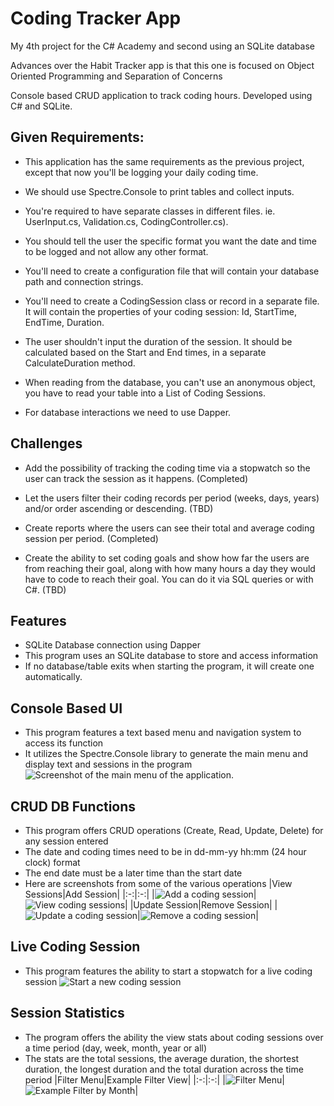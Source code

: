 # Coding Tracker App
My 4th project for the C# Academy and second using an SQLite database

Advances over the Habit Tracker app is that this one is focused on Object Oriented Programming and Separation of Concerns

Console based CRUD application to track coding hours. Developed using C# and SQLite.

## Given Requirements:

- This application has the same requirements as the previous project, except that now you'll be logging your daily coding time.

- We should use Spectre.Console to print tables and collect inputs.

- You're required to have separate classes in different files. ie. UserInput.cs, Validation.cs, CodingController.cs).

- You should tell the user the specific format you want the date and time to be logged and not allow any other format.

- You'll need to create a configuration file that will contain your database path and connection strings.

- You'll need to create a CodingSession class or record in a separate file. It will contain the properties of your coding session: Id, StartTime, EndTime, Duration.

- The user shouldn't input the duration of the session. It should be calculated based on the Start and End times, in a separate CalculateDuration method.

- When reading from the database, you can't use an anonymous object, you have to read your table into a List of Coding Sessions.

- For database interactions we need to use Dapper.

## Challenges

- Add the possibility of tracking the coding time via a stopwatch so the user can track the session as it happens. (Completed)

- Let the users filter their coding records per period (weeks, days, years) and/or order ascending or descending. (TBD)

- Create reports where the users can see their total and average coding session per period. (Completed)

- Create the ability to set coding goals and show how far the users are from reaching their goal, along with how many hours a day they would have to code to reach their goal. You can do it via SQL queries or with C#. (TBD)

## Features

- SQLite Database connection using Dapper
- This program uses an SQLite database to store and access information
- If no database/table exits when starting the program, it will create one automatically.

## Console Based UI

- This program features a text based menu and navigation system to access its function
- It utilizes the Spectre.Console library to generate the main menu and display text and sessions in the program
  ![Screenshot of the main menu of the application.](https://rvnprojectstorage.blob.core.windows.net/images/Console.CodingTracker/MainMenu.png)

## CRUD DB Functions

- This program offers CRUD operations (Create, Read, Update, Delete) for any session entered
- The date and coding times need to be in dd-mm-yy hh:mm (24 hour clock) format
- The end date must be a later time than the start date
- Here are screenshots from some of the various operations
  |View Sessions|Add Session|
  |:-:|:-:|
  |![Add a coding session](https://rvnprojectstorage.blob.core.windows.net/images/Console.CodingTracker/ViewSessions.png)|![View coding sessions](https://rvnprojectstorage.blob.core.windows.net/images/Console.CodingTracker/AddSession.png)|
  |Update Session|Remove Session|
  |![Update a coding session](https://rvnprojectstorage.blob.core.windows.net/images/Console.CodingTracker/UpdateSession.png)|![Remove a coding session](https://rvnprojectstorage.blob.core.windows.net/images/Console.CodingTracker/DeleteSession.png)|

## Live Coding Session

- This program features the ability to start a stopwatch for a live coding session
![Start a new coding session](https://rvnprojectstorage.blob.core.windows.net/images/Console.CodingTracker/StartSession.png)

## Session Statistics

- The program offers the ability the view stats about coding sessions over a time period (day, week, month, year or all)
- The stats are the total sessions, the average duration, the shortest duration, the longest duration and the total duration across the time period
 |Filter Menu|Example Filter View|
 |:-:|:-:|
 |![Filter Menu](https://rvnprojectstorage.blob.core.windows.net/images/Console.CodingTracker/SessionStatsFilter.png)|![Example Filter by Month](https://rvnprojectstorage.blob.core.windows.net/images/Console.CodingTracker/SessionStatsByMonth.png)|

  
